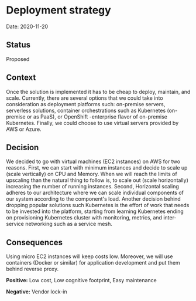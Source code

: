 # Deployment strategy

Date: 2020-11-20

## Status

Proposed

## Context

Once the solution is implemented it has to be cheap to deploy, maintain, and scale. Currently, there are several options that we could take into consideration as deployment platforms such: on-premise servers, serverless solutions, container orchestrations such as Kubernetes (on-premise or as PaaS), or OpenShift -enterprise flavor of on-premise Kubernetes. Finally, we could choose to use virtual servers provided by AWS or Azure.

## Decision

We decided to go with virtual machines (EC2 instances) on AWS for two reasons. First, we can start with minimum instances and decide to scale up (scale vertically) on CPU and Memory. When we will reach the limits of upscaling than the natural thing to follow is,  to scale out (scale horizontally) increasing the number of running instances. Second, Horizontal scaling adheres to our architecture where we can scale individual components of our system according to the component's load. Another decision behind dropping popular solutions such Kubernetes is the effort of work that needs to be invested into the platform, starting from learning Kubernetes ending on provisioning Kubernetes cluster with monitoring, metrics, and inter-service networking such as a service mesh.


## Consequences

Using micro EC2 instances will keep costs low. Moreover, we will use containers (Docker or similar) for application development and put them behind reverse proxy.

**Positive:** Low cost, Low cognitive footprint, Easy maintenance

**Negative:** Vendor lock-in
